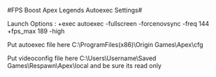 #FPS Boost Apex Legends Autoexec Settings#


Launch Options : +exec autoexec -fullscreen -forcenovsync -freq 144 +fps_max 189 -high


Put autoexec file here  C:\ProgramFiles(x86)\Origin Games\Apex\cfg


Put videoconfig file here C:\Users\Username\Saved Games\Respawn\Apex\local               and be sure its read only 
